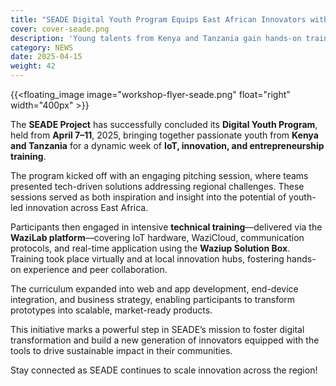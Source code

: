 ```yaml
---
title: "SEADE Digital Youth Program Equips East African Innovators with Market-Ready IoT Skills"
cover: cover-seade.png
description: 'Young talents from Kenya and Tanzania gain hands-on training in IoT, entrepreneurship, and digital innovation'
category: NEWS
date: 2025-04-15
weight: 42
---
```

{{<floating_image image="workshop-flyer-seade.png" float="right" width="400px" >}}

The **SEADE Project** has successfully concluded its **Digital Youth Program**, held from **April 7–11**, 2025, bringing together passionate youth from **Kenya and Tanzania** for a dynamic week of **IoT, innovation, and entrepreneurship training**.

The program kicked off with an engaging pitching session, where teams presented tech-driven solutions addressing regional challenges. These sessions served as both inspiration and insight into the potential of youth-led innovation across East Africa.

Participants then engaged in intensive **technical training**—delivered via the **WaziLab platform**—covering IoT hardware, WaziCloud, communication protocols, and real-time application using the **Waziup Solution Box**. Training took place virtually and at local innovation hubs, fostering hands-on experience and peer collaboration.

The curriculum expanded into web and app development, end-device integration, and business strategy, enabling participants to transform prototypes into scalable, market-ready products.

This initiative marks a powerful step in SEADE’s mission to foster digital transformation and build a new generation of innovators equipped with the tools to drive sustainable impact in their communities.

Stay connected as SEADE continues to scale innovation across the region!
